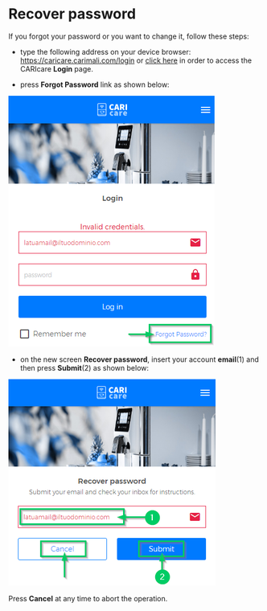 # Recover password

If you forgot your password or you want to change it, follow these steps:	

- type the following address on your device browser: https://caricare.carimali.com/login or [click here](https://caricare.carimali.com/login) in order to access the CARIcare **Login** page.

- press **Forgot Password** link as shown below:

<kbd>![Forgot Passwrod](_images/recover-password-step-1.png)</kbd>

- on the new screen **Recover password**, insert your account **email**(1) and then press **Submit**(2) as shown below:

<kbd>![Recover Passwrod](_images/recover-password-step-2.png)</kbd>

Press **Cancel** at any time to abort the operation.


